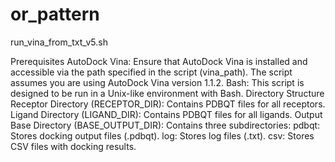 # or_pattern

run_vina_from_txt_v5.sh

Prerequisites
AutoDock Vina: Ensure that AutoDock Vina is installed and accessible via the path specified in the script (vina_path). The script assumes you are using AutoDock Vina version 1.1.2.
Bash: This script is designed to be run in a Unix-like environment with Bash.
Directory Structure
Receptor Directory (RECEPTOR_DIR): Contains PDBQT files for all receptors.
Ligand Directory (LIGAND_DIR): Contains PDBQT files for all ligands.
Output Base Directory (BASE_OUTPUT_DIR): Contains three subdirectories:
pdbqt: Stores docking output files (.pdbqt).
log: Stores log files (.txt).
csv: Stores CSV files with docking results.

